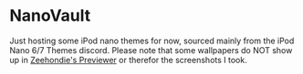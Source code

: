 # NanoVault
Just hosting some iPod nano themes for now, sourced mainly from the iPod Nano 6/7 Themes discord.
Please note that some wallpapers do NOT show up in <a href="https://nano.zeehondie.net/n7g_theme_previewer/">Zeehondie's Previewer</a> or therefor the screenshots I took.
